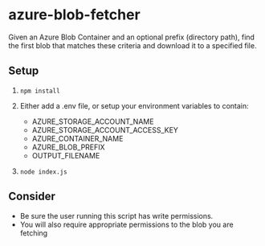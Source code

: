 # azure-blob-fetcher

Given an Azure Blob Container and an optional prefix (directory path), find the first blob that matches these criteria and download it to a specified file.

## Setup

1. `npm install`
2. Either add a .env file, or setup your environment variables to contain:

   - AZURE_STORAGE_ACCOUNT_NAME
   - AZURE_STORAGE_ACCOUNT_ACCESS_KEY
   - AZURE_CONTAINER_NAME
   - AZURE_BLOB_PREFIX
   - OUTPUT_FILENAME

3. `node index.js`

## Consider

- Be sure the user running this script has write permissions.
- You will also require appropriate permissions to the blob you are fetching
